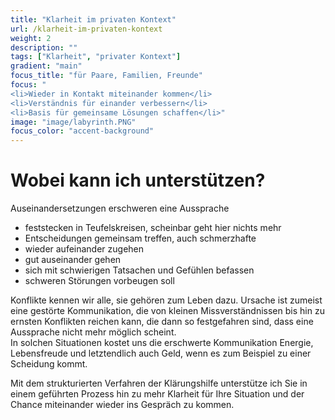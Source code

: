 ```yaml
---
title: "Klarheit im privaten Kontext"
url: /klarheit-im-privaten-kontext
weight: 2
description: ""
tags: ["Klarheit", "privater Kontext"]
gradient: "main"
focus_title: "für Paare, Familien, Freunde"
focus: "
<li>Wieder in Kontakt miteinander kommen</li>
<li>Verständnis für einander verbessern</li>
<li>Basis für gemeinsame Lösungen schaffen</li>"
image: "image/labyrinth.PNG"
focus_color: "accent-background"
---
```

# Wobei kann ich unterstützen?

Auseinandersetzungen erschweren eine Aussprache
- feststecken in Teufelskreisen, scheinbar geht hier nichts mehr
- Entscheidungen gemeinsam treffen, auch schmerzhafte
- wieder aufeinander zugehen
- gut auseinander gehen
- sich mit schwierigen Tatsachen und Gefühlen befassen
- schweren Störungen vorbeugen soll

Konflikte kennen wir alle, sie gehören zum Leben dazu. 
Ursache ist zumeist eine gestörte Kommunikation, die von kleinen Missverständnissen bis hin zu ernsten Konflikten reichen kann, die dann so festgefahren sind, dass eine Aussprache nicht mehr möglich scheint.  
In solchen Situationen kostet uns die erschwerte Kommunikation Energie, Lebensfreude und letztendlich auch Geld, wenn es zum Beispiel zu einer Scheidung kommt.  

Mit dem strukturierten Verfahren der Klärungshilfe unterstütze ich Sie in einem geführten Prozess hin zu mehr Klarheit für Ihre Situation und der Chance miteinander wieder ins Gespräch zu kommen.  
